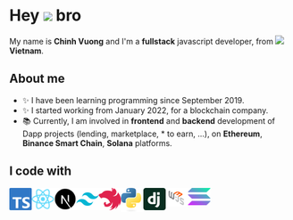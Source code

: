 <h1> Hey <img src="https://emojis.slackmojis.com/emojis/images/1577305505/7373/hand_wave.gif?1577305505" width="50" /> bro</h1>

<p> My name is <b>Chinh Vuong</b> and I'm a <b>fullstack</b> javascript developer, from <img src="https://cdn-icons-png.flaticon.com/512/206/206632.png" width="17" /> <b>Vietnam</b>. </p>

## About me

- ✨ I have been learning programming since September 2019.
- ✨ I started working from January 2022, for a blockchain company.
- 📚 Currently, I am involved in <b>frontend</b> and <b>backend</b> development of Dapp projects (lending, marketplace, * to earn, ...), on <b>Ethereum</b>, <b>Binance Smart Chain</b>, <b>Solana</b> platforms.
<!-- - 📚 I'm currently learning english <img src="https://cdn-icons-png.flaticon.com/128/197/197484.png" width="17" />  and docker 🐳 -->
<!-- - 🎯 Goals: earn in dollar 💰 / live in a cold place ❄ and speak english 🚀 -->
<!-- - 🎲 And ... i play 🎸 guitar and ♟ chess online -->

## I code with

<a href="https://www.typescriptlang.org" target="_blank">
  <img align="left" title="Typescript" alt="Typescript" width="40px" src="./assets/typescript-logo.svg" />
</a>
<a href="https://pt-br.reactjs.org" target="_blank">
 <img align="left" title="ReactJs" alt="React and React Native" width="40px" src="./assets/react-logo.svg" />
</a>
<a href="https://nextjs.org" target="_blank">
  <img align="left" title="Next Js" alt="Next Js" width="40px" src="./assets/next-logo.svg" />
</a>
<a href="https://tailwindcss.com" target="_blank">
 <img align="left" title="Tailwind Css" alt="Tailwind Css" width="40px" src="./assets/tailwind-logo.svg" />
</a>
<a href="https://nestjs.com" target="_blank">
  <img align="left" title="Nest Js" alt="Nest Js" width="40px" src="./assets/nest-logo.svg" />
</a>
<a href="https://www.python.org" target="_blank">
  <img align="left" title="Python" alt="Python" width="40px" src="./assets/Python-logo-notext.svg" />
</a>
<a href="https://www.djangoproject.com" target="_blank">
  <img align="left" title="Django" alt="Django" width="40px" src="./assets/django-seeklogo.com.svg" />
</a>
<!-- <a href="https://docs.ethers.io" target="_blank">
  <img align="left" title="Ether Js" alt="Ether Js" width="40px" src="./assets/ether.svg" />
</a> -->
<a href="https://web3js.readthedocs.io" target="_blank">
  <img align="left" title="Web3 Js" alt="Web3 Js" width="40px" src="./assets/web3js.png" />
</a>
<a href="https://solana-labs.github.io/solana-web3.js" target="_blank">
  <img align="left" title="solana web3js" alt="solana web3js" width="40px" src="./assets/solana-sol-logo.svg" />
</a>
